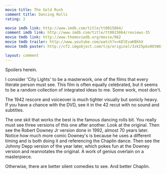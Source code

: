 ```yaml
---
movie title: The Gold Rush
comment title: Dancing Rolls
rating: 2

movie imdb link: http://www.imdb.com/title/tt0015864/
comment imdb link: http://www.imdb.com/title/tt0015864/reviews-35
movie tmdb link: http://www.themoviedb.org/movie/962
movie tmdb trailer: http://www.youtube.com/watch?v=kDlEvaKBkhU
movie tmdb poster: http://cf2.imgobject.com/t/p/original/3zkI5pGx0OtWGfuYeBqPdV7Kiz6.jpg

layout: comment
---
```


Spoilers herein.

I consider 'City Lights' to be a masterwork, one of the films that every literate person  must see. This film is often equally celebrated, but it seems to be a random collection of  integrated ideas to me. Some work, most don't.

The 1942 rescore and voiceover is much tighter visually but sonicly heavy. If you have a  chance with the DVD, see it in the 42 recut with no sound and subtitles.

The one skit that works the best is the famous dancing rolls bit. You really must see  three versions of this one after another. Look at the original. Then see the Robert  Downey Jr version done in 1992, almost 70 years later. Notice how much more comic  Downey's is because he uses a different timing and is both doing it and referencing the  Chaplin dance. Then see the Johnny Depp version of the year later, which pokes fun at  the Downey version and reannotates the original. A work of genius overlain on a  masterpiece.

Otherwise, there are better silent comedies to see. And better Chaplin.
